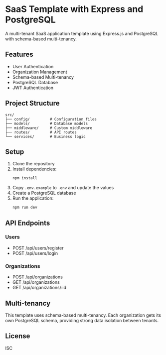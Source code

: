 # SaaS Template with Express and PostgreSQL

A multi-tenant SaaS application template using Express.js and PostgreSQL with schema-based multi-tenancy.

## Features

- User Authentication
- Organization Management
- Schema-based Multi-tenancy
- PostgreSQL Database
- JWT Authentication

## Project Structure

```
src/
├── config/         # Configuration files
├── models/         # Database models
├── middleware/     # Custom middleware
├── routes/         # API routes
└── services/       # Business logic
```

## Setup

1. Clone the repository
2. Install dependencies:
   ```bash
   npm install
   ```
3. Copy `.env.example` to `.env` and update the values
4. Create a PostgreSQL database
5. Run the application:
   ```bash
   npm run dev
   ```

## API Endpoints

### Users
- POST /api/users/register
- POST /api/users/login

### Organizations
- POST /api/organizations
- GET /api/organizations
- GET /api/organizations/:id

## Multi-tenancy

This template uses schema-based multi-tenancy. Each organization gets its own PostgreSQL schema, providing strong data isolation between tenants.

## License

ISC
